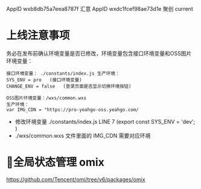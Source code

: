 AppID wxb8db75a7eea8787f  汇意
AppID wxdc1fcef98ae73d1e  聚创  current

# 上线注意事项
务必在发布前确认环境变量是否已修改，环境变量包含接口环境变量和OSS图片环境变量：

```
接口环境变量： ./constants/index.js 生产环境：
SYS_ENV = pro   (接口环境变量)
CHANGE_ENV = false   (登录页面是否显示切换环境按钮)

OSS图片环境变量：/wxs/common.wxs
生产环境：
var IMG_CDN = "https://pro-yeahgo-oss.yeahgo.com/
```

* 修改环境变量 ./constants/index.js LINE 7  (export const SYS_ENV = 'dev'; )
* ./wxs/common.wxs 文件里面的 IMG_CDN 需要对应环境

# 全局状态管理 omix

https://github.com/Tencent/omi/tree/v6/packages/omix
